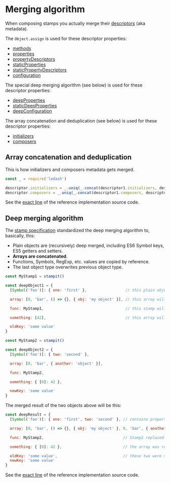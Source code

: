 # Merging algorithm

When composing stamps you actually merge their [descriptors](../what-is-a-stamp.md) \(aka metadata\).

The `Object.assign` is used for these descriptor properties:

* [methods](../../api/methods.md)
* [properties](../../api/properties.md)
* [propertyDescriptors](../../api/property-descriptors.md)
* [staticProperties](../../api/static-properties.md)
* [staticPropertyDescriptors](../../api/static-property-descriptors.md)
* [configuration](../../api/configuration.md)

The special deep merging algorithm \(see below\) is used for these descriptor properties:

* [deepProperties](../../api/deep-properties.md)
* [staticDeepProperties](../../api/static-deep-properties.md)
* [deepConfiguration](../../api/deep-configuration.md)

The array concatenation and deduplication \(see below\) is used for these descriptor properties:

* [initializers](../../api/initializers.md)
* [composers](../../api/composers.md)

## Array concatenation and deduplication

This is how initializers and composers metadata gets merged.

```javascript
const _ = require('lodash')

descriptor.initializers = _.uniq(_.concat(descriptor1.initializers, descriptor2.initializers))
descriptor.composers = _.uniq(_.concat(descriptor1.composers, descriptor2.composers))
```

See the [exact line](https://github.com/stampit-org/stamp-specification/blob/8a5448806da286b2f840c33cb618ddbcdb40182d/compose.js#L162) of the reference implementation source code.

## Deep merging algorithm

The [stamp specification](./) standardized the deep merging algorithm to, basically, this:

* Plain objects are \(recursively\) deep merged, including ES6 Symbol keys, ES5 getters and setters.
* **Arrays are concatenated**.
* Functions, Symbols, RegExp, etc. values are copied by reference.
* The last object type overwrites previous object type.

```javascript
const MyStamp1 = stampit()

const deepObject1 = {
  [Symbol('foo')]: { one: 'first' },                 // this plain object will be deep merged

  array: [0, 'bar', () => {}, { obj: 'my object' }], // this array will be concatenated with

  func: MyStamp1,                                    // this stamp will be replaced with another stamp

  something: [42],                                   // this array will be replaced with an object

  oldKey: 'some value'
}

const MyStamp2 = stampit()

const deepObject2 = {
  [Symbol('foo')]: { two: 'second' },

  array: [0, 'bar', { another: 'object' }],

  func: MyStamp2,

  something: { [0]: 42 },

  newKey: 'some value'
}
```

The merged result of the two objects above will be this:

```javascript
const deepResult = {
  [Symbol('foo')]: { one: 'first', two: 'second' }, // contains properties from both objects

  array: [0, 'bar', () => {}, { obj: 'my object' }, 0, 'bar', { another: 'object' }], // both arrays are here

  func: MyStamp2,                                   // Stamp2 replaced the Stamp1

  something: { [0]: 42 },                           // the array was replaced with the object

  oldKey: 'some value',                             // these two were simply carried across
  newKey: 'some value'
}
```

See the [exact line](https://github.com/stampit-org/stamp-specification/blob/8a5448806da286b2f840c33cb618ddbcdb40182d/compose.js#L70) of the reference implementation source code.

